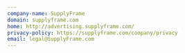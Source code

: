 ```yaml
---
company-name: SupplyFrame
domain: supplyframe.com
home: http://advertising.supplyframe.com/
privacy-policy: https://supplyframe.com/company/privacy
email: legal@SupplyFrame.com
---
```




